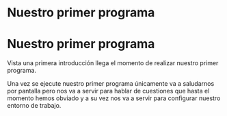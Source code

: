 # Nuestro primer programa

# Nuestro primer programa

Vista una primera introducción llega el momento de realizar nuestro primer programa.

Una vez se ejecute nuestro primer programa únicamente va a saludarnos por pantalla pero nos va a servir para hablar de cuestiones que hasta el momento hemos obviado y a su vez nos va a servir para configurar nuestro entorno de trabajo.

